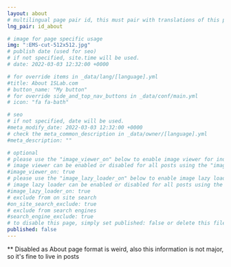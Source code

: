 ```yaml
---
layout: about
# multilingual page pair id, this must pair with translations of this page. (This name must be unique)
lng_pair: id_about

# image for page specific usage
img: ":EMS-cut-512x512.jpg"
# publish date (used for seo)
# if not specified, site.time will be used.
# date: 2022-03-03 12:32:00 +0000

# for override items in _data/lang/[language].yml
#title: About 1SLab.com
# button_name: "My button"
# for override side_and_top_nav_buttons in _data/conf/main.yml
# icon: "fa fa-bath"

# seo
# if not specified, date will be used.
#meta_modify_date: 2022-03-03 12:32:00 +0000
# check the meta_common_description in _data/owner/[language].yml
#meta_description: ""

# optional
# please use the "image_viewer_on" below to enable image viewer for individual pages or posts (_posts/ or [language]/_posts folders).
# image viewer can be enabled or disabled for all posts using the "image_viewer_posts: true" setting in _data/conf/main.yml.
#image_viewer_on: true
# please use the "image_lazy_loader_on" below to enable image lazy loader for individual pages or posts (_posts/ or [language]/_posts folders).
# image lazy loader can be enabled or disabled for all posts using the "image_lazy_loader_posts: true" setting in _data/conf/main.yml.
#image_lazy_loader_on: true
# exclude from on site search
#on_site_search_exclude: true
# exclude from search engines
#search_engine_exclude: true
# to disable this page, simply set published: false or delete this file
published: false
---
```


** Disabled as About page format is weird, also this information is not major, so it's fine to live in posts
